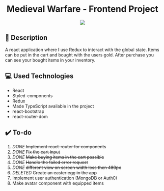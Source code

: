 <div align="center">

# Medieval Warfare - Frontend Project #

![](./static/favicon/favicon-512.png)

<div align="left">

## :page_facing_up: Description

A react application where I use Redux to interact with the global state. Items can be put in the cart and bought with the users gold. After purchase you can see your bought items in your inventory. 



## :computer: Used Technologies
- React
- Styled-components
- Redux
- Made TypeScript available in the project
- react-bootstrap
- react-router-dom

## :heavy_check_mark: To-do ##
1. *DONE* ~~Implement react-router for components~~
2. *DONE* ~~Fix the cart input~~
3. *DONE* ~~Make buying items in the cart possible~~
4. *DONE* ~~Handle the failed error request~~
5. *DONE* ~~different view on screen width less then 480px~~
6. *DELETED* ~~Create an easter egg in the app~~
7. Implement user authentication (MongoDB or Auth0)
8. Make avatar component with equipped items